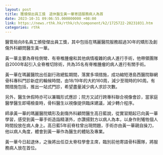 ```yaml
---
layout: post
title: 獲頒傑出員工獎　退休醫生黃一華寄語服務病人為首
date: 2023-10-31 09:06:55.000000000 +08:00
link: https://news.rthk.hk/rthk/ch/component/k2/1725722-20231031.htm
categories: rthk
---
```


醫管局向8名員工頒發傑出員工獎，其中包括在瑪麗醫院服務超過30年的矯形及創傷外科顧問醫生黃一華。

黃一華主要為脊柱側彎、有脊椎腫瘤和其他病情複雜的病人進行手術，他帶領團隊自2000年起引入全脊椎切除術，共為35名有脊椎腫瘤的病人進行有關手術。 

黃一華在瑪麗醫院出任副行政總監期間，落實多項措施，成功縮短港島西醫院聯網骨科專科門診新症的輪候時間，由18/19年的大約160周，減少至現時的90周。有關措施包括，推出一站式門診，希望盡量減少病人求診次數。

另外，醫生休假時亦可以兼職形式應診；院方又試行跨專科聯合視像會診，當家庭醫學醫生即場檢查時，骨科醫生以視像提供臨床建議，減少轉介程序。

師承黃一華的瑪麗醫院矯形及創傷外科顧問醫生高日藍說，從實習期起已向黃一華學習，感受到黃一華手術造詣精湛外，亦讚揚對方以病人為本，以身作則犧牲個人時間投放在病人身上。高日藍5年前脊柱曾出現問題，手術亦由黃一華親自操刀，他以病人角度，體會到黃一華作為醫生的體貼及專業。

黃一華今日起退休，之後將出任亞太脊柱學會主席，臨別前他寄語骨科團隊，將服務病人放在首位。
